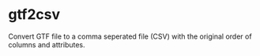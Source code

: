 # gtf2csv
Convert GTF file to a comma seperated file (CSV) with the original order of columns and attributes.
